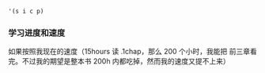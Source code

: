 ```scheme
'(s i c p)
```

### 学习进度和速度

如果按照我现在的速度（15hours 读 .1chap，那么 200 个小时，我能把 前三章看完。不过我的期望是整本书 200h 内都吃掉，然而我的速度又提不上来）
